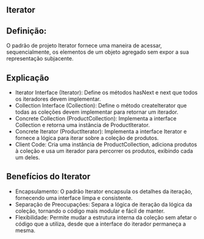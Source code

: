 ## Iterator

## Definição:
O padrão de projeto Iterator  fornece uma maneira de acessar, sequencialmente, os elementos de um objeto agregado sem expor a sua representação subjacente.

## Explicação
- Iterator Interface (Iterator): Define os métodos hasNext e next que todos os iteradores devem implementar.
- Collection Interface (Collection): Define o método createIterator que todas as coleções devem implementar para retornar um iterador.
- Concrete Collection (ProductCollection): Implementa a interface Collection e retorna uma instância de ProductIterator.
- Concrete Iterator (ProductIterator): Implementa a interface Iterator e fornece a lógica para iterar sobre a coleção de produtos.
- Client Code: Cria uma instância de ProductCollection, adiciona produtos à coleção e usa um iterador para percorrer os produtos, exibindo cada um deles.

## Benefícios do Iterator
- Encapsulamento: O padrão Iterator encapsula os detalhes da iteração, fornecendo uma interface limpa e consistente.
- Separação de Preocupações: Separa a lógica de iteração da lógica da coleção, tornando o código mais modular e fácil de manter.
- Flexibilidade: Permite mudar a estrutura interna da coleção sem afetar o código que a utiliza, desde que a interface do iterador permaneça a mesma.